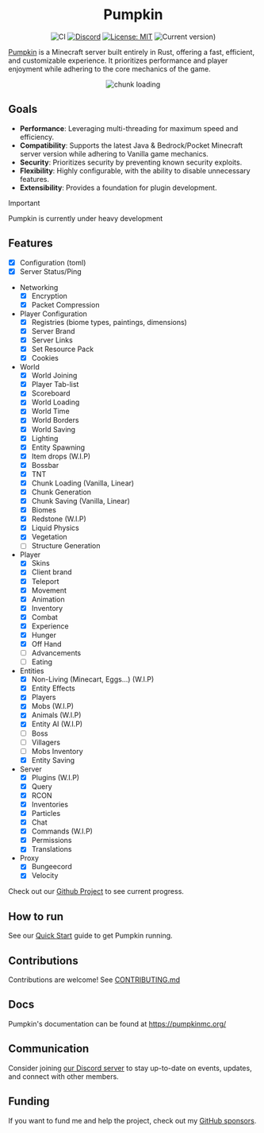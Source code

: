 <div align="center">

# Pumpkin

![CI](https://github.com/Snowiiii/Pumpkin/actions/workflows/rust.yml/badge.svg)
[![Discord](https://img.shields.io/discord/1268592337445978193.svg?label=&logo=discord&logoColor=ffffff&color=7389D8&labelColor=6A7EC2)](https://discord.gg/wT8XjrjKkf)
[![License: MIT](https://img.shields.io/badge/License-MIT-yellow.svg)](https://opensource.org/licenses/MIT)
![Current version)](https://img.shields.io/badge/current_version-1.21.7-blue)


</div>

[Pumpkin](https://pumpkinmc.org/) is a Minecraft server built entirely in Rust, offering a fast, efficient,
and customizable experience. It prioritizes performance and player enjoyment while adhering to the core mechanics of the game.
<div align="center">
    
![chunk loading](/assets/pumpkin_chunk_loading.GIF)

</div>

## Goals

- **Performance**: Leveraging multi-threading for maximum speed and efficiency.
- **Compatibility**: Supports the latest Java & Bedrock/Pocket Minecraft server version while adhering to Vanilla game mechanics.
- **Security**: Prioritizes security by preventing known security exploits.
- **Flexibility**: Highly configurable, with the ability to disable unnecessary features.
- **Extensibility**: Provides a foundation for plugin development.

> [!IMPORTANT]
> Pumpkin is currently under heavy development

## Features

- [x] Configuration (toml)
- [x] Server Status/Ping
- Networking
  - [x] Encryption
  - [x] Packet Compression
- Player Configuration
  - [x] Registries (biome types, paintings, dimensions)
  - [x] Server Brand
  - [x] Server Links
  - [x] Set Resource Pack
  - [x] Cookies
- World
  - [x] World Joining
  - [x] Player Tab-list
  - [x] Scoreboard
  - [x] World Loading
  - [x] World Time
  - [x] World Borders
  - [x] World Saving 
  - [x] Lighting
  - [x] Entity Spawning
  - [x] Item drops (W.I.P)
  - [x] Bossbar
  - [x] TNT
  - [x] Chunk Loading (Vanilla, Linear)
  - [x] Chunk Generation
  - [x] Chunk Saving (Vanilla, Linear)
  - [x] Biomes
  - [x] Redstone (W.I.P)
  - [x] Liquid Physics
  - [x] Vegetation
  - [ ] Structure Generation
- Player
  - [x] Skins
  - [x] Client brand
  - [x] Teleport
  - [x] Movement
  - [x] Animation
  - [x] Inventory
  - [x] Combat
  - [x] Experience
  - [x] Hunger
  - [X] Off Hand
  - [ ] Advancements 
  - [ ] Eating
- Entities
  - [x] Non-Living (Minecart, Eggs...) (W.I.P)
  - [x] Entity Effects
  - [x] Players
  - [x] Mobs (W.I.P)
  - [x] Animals (W.I.P)
  - [x] Entity AI (W.I.P)
  - [ ] Boss
  - [ ] Villagers
  - [ ] Mobs Inventory
  - [X] Entity Saving
- Server
  - [x] Plugins (W.I.P)
  - [x] Query
  - [x] RCON
  - [x] Inventories
  - [x] Particles
  - [x] Chat
  - [x] Commands (W.I.P)
  - [x] Permissions
  - [x] Translations
- Proxy
  - [x] Bungeecord
  - [x] Velocity

Check out our [Github Project](https://github.com/orgs/Pumpkin-MC/projects/3) to see current progress.

## How to run

See our [Quick Start](https://docs.pumpkinmc.org/#quick-start) guide to get Pumpkin running.

## Contributions

Contributions are welcome! See [CONTRIBUTING.md](CONTRIBUTING.md)

## Docs

Pumpkin's documentation can be found at https://pumpkinmc.org/

## Communication

Consider joining [our Discord server](https://discord.gg/wT8XjrjKkf) to stay up-to-date on events, updates, and connect with other members.

## Funding

If you want to fund me and help the project, check out my [GitHub sponsors](https://github.com/sponsors/Snowiiii).
